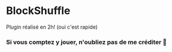 # BlockShuffle
Plugin réalisé en 2h! (oui c'est rapide)

### Si vous comptez y jouer, n'oubliez pas de me créditer 💫
